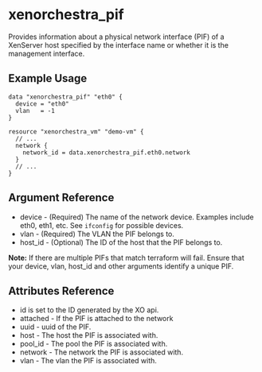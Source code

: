 # xenorchestra_pif

Provides information about a physical network interface (PIF) of a XenServer host specified by the interface name or whether it is the management interface.

## Example Usage

```hcl
data "xenorchestra_pif" "eth0" {
  device = "eth0"
  vlan   = -1
}

resource "xenorchestra_vm" "demo-vm" {
  // ...
  network {
    network_id = data.xenorchestra_pif.eth0.network
  }
  // ...
}
```

## Argument Reference
* device - (Required) The name of the network device. Examples include eth0, eth1, etc. See `ifconfig` for possible devices.
* vlan - (Required) The VLAN the PIF belongs to.
* host_id - (Optional) The ID of the host that the PIF belongs to.

**Note:** If there are multiple PIFs that match terraform will fail.
Ensure that your device, vlan, host_id and other arguments identify a unique PIF.

## Attributes Reference
* id is set to the ID generated by the XO api.
* attached - If the PIF is attached to the network
* uuid - uuid of the PIF.
* host - The host the PIF is associated with.
* pool_id - The pool the PIF is associated with.
* network - The network the PIF is associated with.
* vlan - The vlan the PIF is associated with.
